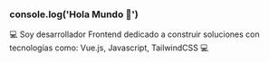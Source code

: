 ### console.log('Hola Mundo 👋')

💻 Soy desarrollador Frontend dedicado a construir soluciones con tecnologías como: Vue.js, Javascript, TailwindCSS 💻

<!--
**manuelberganza25/manuelberganza25** is a ✨ _special_ ✨ repository because its `README.md` (this file) appears on your GitHub profile.

Here are some ideas to get you started:

- 🔭 I’m currently working on ...
- 🌱 I’m currently learning ...
- 👯 I’m looking to collaborate on ...
- 🤔 I’m looking for help with ...
- 💬 Ask me about ...
- 📫 How to reach me: ...
- 😄 Pronouns: ...
- ⚡ Fun fact: ...
-->
